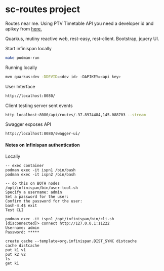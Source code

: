 # sc-routes project

Routes near me. Using PTV Timetable API you need a developer id and apikey from [here.](http://timetableapi.ptv.vic.gov.au/swagger/ui/index)

Quarkus, mutiny reactive web, rest-easy, rest-client. Bootstrap, jquery UI.

Start infinispan locally
```bash
make podman-run 
```

Running locally
```bash
mvn quarkus:dev -DDEVID=<dev id> -DAPIKEY=<api key>
```

User Interface
```bash
http://localhost:8080/
```

Client testing server sent events
```bash
http localhost:8080/api/routes/-37.8974484,145.088703 --stream
```

Swagger exposes API
```
http://localhost:8080/swagger-ui/
```

#### Notes on Infinispan authentication

Locally
```
-- exec container
podman exec -it ispn1 /bin/bash
podman exec -it ispn2 /bin/bash

-- do this on BOTH nodes
/opt/infinispan/bin/user-tool.sh
Specify a username: admin
Set a password for the user: 
Confirm the password for the user: 
bash-4.4$ exit
Test CLI

podman exec -it ispn1 /opt/infinispan/bin/cli.sh
[disconnected]> connect http://127.0.0.1:11222
Username: admin
Password: *****

create cache --template=org.infinispan.DIST_SYNC distcache
cache distcache
put k1 v1
put k2 v2
ls
get k1
```
